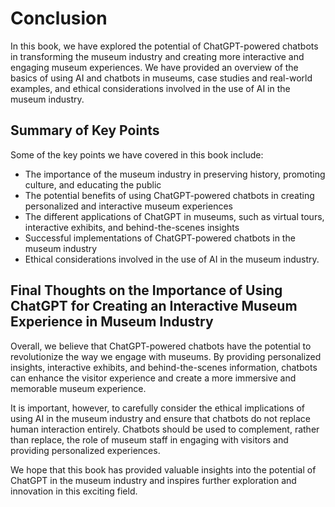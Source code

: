 # Conclusion

In this book, we have explored the potential of ChatGPT-powered chatbots in transforming the museum industry and creating more interactive and engaging museum experiences. We have provided an overview of the basics of using AI and chatbots in museums, case studies and real-world examples, and ethical considerations involved in the use of AI in the museum industry.

Summary of Key Points
---------------------

Some of the key points we have covered in this book include:

* The importance of the museum industry in preserving history, promoting culture, and educating the public
* The potential benefits of using ChatGPT-powered chatbots in creating personalized and interactive museum experiences
* The different applications of ChatGPT in museums, such as virtual tours, interactive exhibits, and behind-the-scenes insights
* Successful implementations of ChatGPT-powered chatbots in the museum industry
* Ethical considerations involved in the use of AI in the museum industry.

Final Thoughts on the Importance of Using ChatGPT for Creating an Interactive Museum Experience in Museum Industry
------------------------------------------------------------------------------------------------------------------

Overall, we believe that ChatGPT-powered chatbots have the potential to revolutionize the way we engage with museums. By providing personalized insights, interactive exhibits, and behind-the-scenes information, chatbots can enhance the visitor experience and create a more immersive and memorable museum experience.

It is important, however, to carefully consider the ethical implications of using AI in the museum industry and ensure that chatbots do not replace human interaction entirely. Chatbots should be used to complement, rather than replace, the role of museum staff in engaging with visitors and providing personalized experiences.

We hope that this book has provided valuable insights into the potential of ChatGPT in the museum industry and inspires further exploration and innovation in this exciting field.